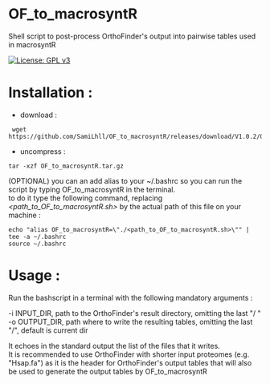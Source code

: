 # OF_to_macrosyntR
Shell script to post-process OrthoFinder's output into pairwise tables used in macrosyntR 

[![License: GPL v3](https://img.shields.io/badge/License-GPLv3-blue.svg)](https://www.gnu.org/licenses/gpl-3.0)


# Installation :

* download :
```{bash}
 wget https://github.com/SamiLhll/OF_to_macrosyntR/releases/download/V1.0.2/OF_to_macrosyntR.tar.gz
```
* uncompress :
```{bash}
tar -xzf OF_to_macrosyntR.tar.gz
```

(OPTIONAL) you can an add alias to your ~/.bashrc so you can run the script by typing OF_to_macrosyntR in the terminal.   
to do it type the following command, replacing *<path_to_OF_to_macrosyntR.sh>* by the actual path of this file on your machine :

```{bash}
echo "alias OF_to_macrosyntR=\"./<path_to_OF_to_macrosyntR.sh>\"" | tee -a ~/.bashrc
source ~/.bashrc
```


# Usage : 

Run the bashscript in a terminal with the following mandatory arguments :   

-i INPUT_DIR, path to the OrthoFinder's result directory, omitting the last "/ "   
-o OUTPUT_DIR, path where to write the resulting tables, omitting the last "/", default is current dir   

It echoes in the standard output the list of the files that it writes.   
It is recommended to use OrthoFinder with shorter input proteomes (e.g. "Hsap.fa") as it is the header for OrthoFinder's output tables that will also be used to generate the output tables by OF_to_macrosyntR

